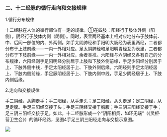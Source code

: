 ### 二、十二经脉的循行走向和交接规律

1.循行分布规律

十二经脉在人体的循行部位有一定的规律。①在四肢：阳经行于肢体外侧（阳侧），阴经行于肢体内侧（阴侧）。同时，表里两经基本上相对应地分布于肢体前、中、后同一部位的内、外两侧。如手太阴肺经和手阳明大肠经为表里两经，二者都分布于上肢前缘——一内一外相对应。足太阴脾经和足阳明胃经互为表里，二者都分布于下肢前缘——一内一外相对应，余者类推。六阳经与六阴经又各有自己的分布规律，六阳经则手足阳明经分别居于上肢和下肢外侧前缘，手足少阳经分别居于上、下肢外侧中线，手足太阳经居于上、下肢外侧后缘。六阴经则手足太阴经居上、下肢内侧前缘，手足厥阴经居于上、下肢内侧中线，手足少阴经居于上、下肢内侧后缘。

2.走向和交接规律

手三阴经，从胸走手；手三阳经，从手走头；足三阳经，从头走足；足三阴经，从足走腹。手足三阳经交接于头；手足三阴经交接于胸腹；手三阴三阳经交接于手；足三阴三阳经交接于足。如此，十二经脉形成一个“阴阳相贯，如环无端”（《灵枢·营卫生会》）的循环经路，见图4手足三阴三阳经走向与交接示意图。

![](img/3图4.png)
